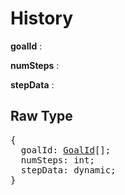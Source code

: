 # History

**goalId** :

**numSteps** :

**stepData** :

## Raw Type

<pre>
{
  goalId: <a href=goal_id.md>GoalId</a>[];
  numSteps: int;
  stepData: dynamic;
}
</pre>